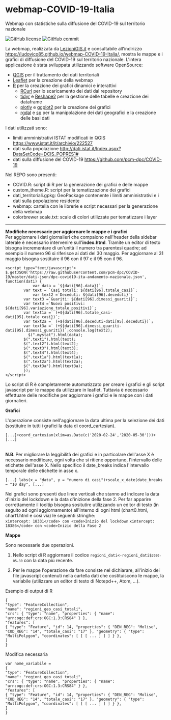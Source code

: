 # webmap-COVID-19-Italia
Webmap con statistiche sulla diffusione del COVID-19 sul territorio nazionale

<p><a href="https://github.com/ludovico85/webmap-COVID-19-Italia/blob/master/License.txt"><img src="https://camo.githubusercontent.com/b9e61d4d8db6ffad34c4367d2fa7089993491ce7/68747470733a2f2f696d672e736869656c64732e696f2f62616467652f4c6963656e73652d4372656174697665253230436f6d6d6f6e732532304174747269627574696f6e253230342e30253230496e7465726e6174696f6e616c2d626c7565" alt="GitHub license" data-canonical-src="https://img.shields.io/badge/License-Creative%20Commons%20Attribution%204.0%20International-blue" style="max-width:100%;"></a>
<a href="https://github.com/ludovico85/webmap-COVID-19-Italia/commits/master"><img src="https://camo.githubusercontent.com/f5f7431cfccb2ebed2649bb2e2ab87ddc4659461/68747470733a2f2f696d672e736869656c64732e696f2f6769746875622f6c6173742d636f6d6d69742f70636d2d6470632f434f5649442d3139" alt="GitHub commit" data-canonical-src="https://img.shields.io/github/last-commit/pcm-dpc/COVID-19" style="max-width:100%;"></a></p>

La webmap, realizzata da <a href="http://www.lezionigis.it" target="_blank">LezioniGIS.it</a> e consultabile all'indirizzo https://ludovico85.github.io/webmap-COVID-19-Italia/,
mostra le mappe e i grafici di diffusione del COVID-19 sul territorio nazionale.
L'intera applicazione è stata sviluppata utilizzando software OpenSource:

- <a href="https://qgis.org/it/site/" target="_blank">QGIS</a> per il trattamento dei dati territoriali
- <a href="https://leafletjs.com/" target="_blank">Leaflet</a> per la creazione della webmap
- <a href="https://www.r-project.org/" target="_blank">R</a> per la creazione dei grafici dinamici e interattivi
  - <a href="https://cran.r-project.org/web/packages/RCurl/index.html" target="_blank">RCurl</a> per lo scaricamento dei dati dal repository
  - <a href="https://cran.r-project.org/web/packages/tidyr/index.html" target="_blank">tidyr</a> e <a href="https://cran.r-project.org/web/packages/reshape2/index.html" target="_blank">Reshape2</a> per la gestione delle tabelle e creazione dei dataframe
  - <a href="https://cran.r-project.org/web/packages/plotly/index.html" target="_blank">plotly</a> e <a href="https://cran.r-project.org/web/packages/ggplot2/index.html" target="_blank">ggplot2</a> per la creazione dei grafici
   - <a href="https://cran.r-project.org/web/packages/rgdal/index.html" target="_blank">rgdal</a> e <a href="https://cran.r-project.org/web/packages/sp/index.html" target="_blank">sp</a> per la manipolazione dei dati geografici e la creazione delle basi dati

I dati utilizzati sono:
- limiti amministrativi ISTAT modificati in QGIS https://www.istat.it/it/archivio/222527
- dati sulla popolazione http://dati.istat.it/Index.aspx?DataSetCode=DCIS_POPRES1#
- dati sulla diffusione del COVID-19 https://github.com/pcm-dpc/COVID-19

Nel REPO sono presenti:
- COVID.R: script di R per la generazione dei grafici e delle mappe
- custom_theme.R: script per la tematizzazione dei grafici
- dati_territoriali.gpkg: GeoPackage contenente i limiti amministrativi e i dati sulla popolazione residente
- webmap: cartella con le librerie e script necessari per la generazione della webmap
- colorbrewer scale.txt: scale di colori utilizzate per tematizzare i layer
____
<b> Modifiche necessarie per aggiornare le mappe e i grafici </b><br>
Per aggiornare i dati giornalieri che compaiono nell'header della sidebar laterale è necessario intervenire sull'<b>index.html</b>. Tramite un editor di testo bisogna incrementare di un'unità il numero tra parentesi quadre; ad esempio il numero 96 si riferisce ai dati del 30 maggio. Per aggiornare al 31 maggio bisogna sostituire il 96 con il 97 e il 95 con il 96.

```
<script type="text/javascript">
$.getJSON('https://raw.githubusercontent.com/pcm-dpc/COVID-19/master/dati-json/dpc-covid19-ita-andamento-nazionale.json',     function(dati) {
	    	var data = `${dati[96].data})`;
		var text = `Casi totali: ${dati[96].totale_casi}`;
	      	var text2 =`Deceduti: ${dati[96].deceduti}`;
		var text3 =`Guariti: ${dati[96].dimessi_guariti}`;
		var text4 =`Nuovi positivi: ${dati[96].variazione_totale_positivi}`;
		var text1a =` (+${dati[96].totale_casi-dati[95].totale_casi})`;
		var text2a =` (+${dati[96].deceduti-dati[95].deceduti})`;
		var text3a =` (+${dati[96].dimessi_guariti-dati[95].dimessi_guariti})`;console.log(text2);
	      $(".mystat").html(data);
		$(".text1").html(text);
		$(".text2").html(text2);
		$(".text3").html(text3);
		$(".text4").html(text4);
		$(".text1a").html(text1a);
		$(".text2a").html(text2a);
		$(".text3a").html(text3a);
		});
</script>
```


Lo script di R è completamente automatizzato per creare i grafici e gli script javascript per le mappe da utilizzare in leaflet.
Tuttavia è necessario effettuare delle modifiche per aggiornare i grafici e le mappe con i dati giornalieri.


<b> Grafici </b>


L'operazione consiste nell'aggiornare la data ultima per la selezione dei dati (sostituire in tutti i grafici la data di coord_cartesian).
<br>
```
[...]+coord_cartesian(xlim=as.Date(c('2020-02-24','2020-05-30')))+[...]
```
<br>
<b> N.B. </b> Per migliorare la leggibilità dei grafici e in particolare dell'asse X è necessario modificare, ogni volta che si ritiene opportuno, l'intervallo delle etichette dell'asse X. Nello specifico il date_breaks indica l'intervallo temporale delle etichette in asse x.

```[...] labs(x = "data", y = "numero di casi")+scale_x_date(date_breaks = "10 day", [...]```

Nei grafici sono presenti due linee verticali che stanno ad indicare la data d'inizio del lockdown e la data d'inizione della fase 2. Per far apparire correttamente il tooltip bisogna sositutire utilizzando un editor di testo (in seguito ad ogni aggiornamento) all'interno di ogni html (chart0.html, chart1.html e così via) le seguenti stringhe:<br>
```xintercept: 18331</code> con <code>Inizio del lockdown```
```xintercept: 18386</code> con <code>Inizio della Fase 2```

<b> Mappe </b>

Sono necessarie due operazioni.

1) Nello script di R aggiornare il codice <code>regioni_dati<-regioni_dati$`2020-05-30`</code> con la data più recente.

2) Per le mappe l'operazione da fare consiste nel dichiarare, all'inizio dei file javascript contenuti nella cartella dati che costituiscono le mappe, la variabile (utilizzare un editor di testo di Notepd++, Atom, ...).

Esempio di output di R

```
{
"type": "FeatureCollection",
"name": "regioni_geo_casi_totali",
"crs": { "type": "name", "properties": { "name": "urn:ogc:def:crs:OGC:1.3:CRS84" } },
"features": [
{ "type": "Feature", "id": 14, "properties": { "DEN_REG": "Molise", "COD_REG": "14", "totale_casi": "17" }, "geometry": { "type": "MultiPolygon", "coordinates": [ [ [ ... ] ] ] } },
]
}
```
Modifica necessaria

```
var nome_variabile =
{
"type": "FeatureCollection",
"name": "regioni_geo_casi_totali",
"crs": { "type": "name", "properties": { "name": "urn:ogc:def:crs:OGC:1.3:CRS84" } },
"features": [
{ "type": "Feature", "id": 14, "properties": { "DEN_REG": "Molise", "COD_REG": "14", "totale_casi": "17" }, "geometry": { "type": "MultiPolygon", "coordinates": [ [ [ ... ] ] ] } },
]
}
```

